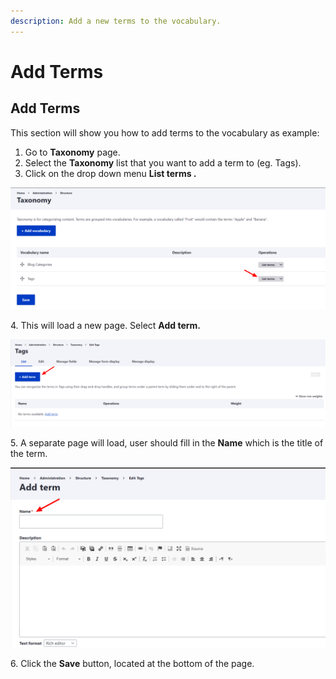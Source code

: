 ```yaml
---
description: Add a new terms to the vocabulary.
---
```


# Add Terms

## Add Terms

This section will show you how to add terms to the vocabulary as example:

1. Go to **Taxonomy** page.
2. Select the **Taxonomy** list that you want to add a term to (eg. Tags).
3. Click on the drop down menu **List terms .**

![List of Terms for the Tags taxonomy](<../../../.gitbook/assets/Taxonomy _ varbase9003d1 (1) (1) (1).png>)

4\. This will load a new page. Select **Add term.**

![Add a New Term for the Taxonomy](<../../../.gitbook/assets/Tags _ varbase9003d1.png>)

5\. A separate page will load, user should fill in the **Name** which is the title of the term.

![Add the Name for the New Taxonomy](<../../../.gitbook/assets/Add term _ varbase9003d1.png>)

6\. Click the **Save** button, located at the bottom of the page.
